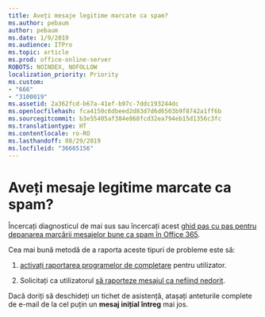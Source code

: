 ```yaml
---
title: Aveți mesaje legitime marcate ca spam?
ms.author: pebaum
author: pebaum
ms.date: 1/9/2019
ms.audience: ITPro
ms.topic: article
ms.prod: office-online-server
ROBOTS: NOINDEX, NOFOLLOW
localization_priority: Priority
ms.custom:
- "666"
- "3100019"
ms.assetid: 2a362fcd-b67a-41ef-b97c-7ddc193244dc
ms.openlocfilehash: fca4150c6dbeed2d83d7d6d6503b9f8742a1ff6b
ms.sourcegitcommit: b3e55405af384e868fcd32ea794eb15d1356c3fc
ms.translationtype: HT
ms.contentlocale: ro-RO
ms.lasthandoff: 08/29/2019
ms.locfileid: "36665156"
---
```

# <a name="do-you-have-legitimate-messages-being-marked-as-spam"></a>Aveți mesaje legitime marcate ca spam?

Încercați diagnosticul de mai sus sau încercați acest [ghid pas cu pas pentru depanarea marcării mesajelor bune ca spam în Office 365](https://docs.microsoft.com/office365/securitycompliance/prevent-email-from-being-marked-as-spam-0).
  
Cea mai bună metodă de a raporta aceste tipuri de probleme este să:
  
1. [activați raportarea programelor de completare](https://docs.microsoft.com/office365/securitycompliance/enable-the-report-message-add-in) pentru utilizator.

2. Solicitați ca utilizatorul [să raporteze mesajul ca nefiind nedorit](https://support.office.com/article/use-the-report-message-add-in-b5caa9f1-cdf3-4443-af8c-ff724ea719d2?ui=en-US&amp;rs=en-US&amp;ad=US).

Dacă doriți să deschideți un tichet de asistență, atașați anteturile complete de e-mail de la cel puțin un **mesaj inițial întreg** mai jos.
  